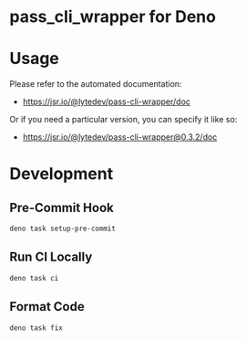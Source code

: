 # pass_cli_wrapper for Deno

# Usage

Please refer to the automated documentation:

- https://jsr.io/@lytedev/pass-cli-wrapper/doc

Or if you need a particular version, you can specify it like so:

- https://jsr.io/@lytedev/pass-cli-wrapper@0.3.2/doc

# Development

## Pre-Commit Hook

```bash
deno task setup-pre-commit
```

## Run CI Locally

```bash
deno task ci
```

## Format Code

```bash
deno task fix
```
